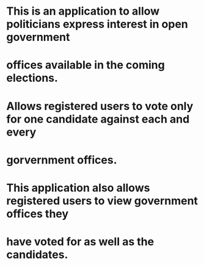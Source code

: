 # This is an application to allow politicians express interest in open government
# offices available in the coming elections.
# Allows registered users to vote only for one candidate against each and every
# gorvernment offices.
# This application also allows registered users to view government offices they
# have voted for as well as the candidates.
